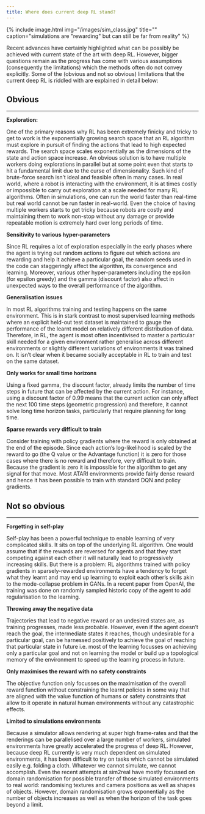 ```yaml
---
title: Where does current deep RL stand?
---
```

{% include image.html img="/images/sim_class.jpg" title="" caption="simulations are \"rewarding\" but can still be far from reality" %}

Recent advances have certainly highlighted what can be possibly be achieved with current state of the art with deep RL. However, bigger questions remain as the progress has come with various assumptions (consequently the limitations) which the methods often do not convey explicitly. Some of the (obvious and not so obvious) limitations that the current deep RL is riddled with are explained in detail below: 


## Obvious
---

**Exploration:**

One of the primary reasons why RL has been extremely finicky and tricky to get to work is the exponentially growing search space that an RL algorithm must explore in pursuit of finding the actions that lead to high expected rewards. The search space scales exponentially as the dimensions of the state and action space increase. An obvious solution is to have multiple workers doing explorations in parallel but at some point even that starts to hit a fundamental limit due to the curse of dimensionality. Such kind of brute-force search isn’t ideal and feasible often in many cases. In real world, where a robot is interacting with the environment, it is at times costly or impossible to carry out exploration at a scale needed for many RL algorithms. Often in simulations, one can run the world faster than real-time but real world cannot be run faster in real-world. Even the choice of having multiple workers starts to get tricky because robots are costly and maintaining them to work non-stop without any damage or provide repeatable motion is extremely hard over long periods of time. 

**Sensitivity to various hyper-parameters**

Since RL requires a lot of exploration especially in the early phases where the agent is trying out random actions to figure out which actions are rewarding and help it achieve a particular goal, the random seeds used in the code can staggeringly affect the algorithm, its convergence and learning. Moreover, various other hyper-parameters including the epsilon (for epsilon greedy) and the gamma (discount factor) also affect in unexpected ways to the overall performance of the algorithm.

**Generalisation issues**

In most RL algorithms training and testing happens on the same environment. This is in stark contrast to most supervised learning methods where an explicit held-out test dataset is maintained to gauge the performance of the learnt model on relatively different distribution of data. Therefore, in RL, the agent is most often incentivised to master a particular skill needed for a given environment rather generalise across different environments or slightly different variations of environments it was trained on. It isn’t clear when it became socially acceptable in RL to train and test on the same dataset. 

**Only works for small time horizons**

Using a fixed gamma, the discount factor, already limits the number of time steps in future that can be affected by the current action. For instance, using a discount factor of 0.99 means that the current action can only affect the next 100 time steps  (geometric progression) and therefore, it cannot solve long time horizon tasks, particularly that require planning for long time. 

**Sparse rewards very difficult to train**

Consider training with policy gradients where the reward is only obtained at the end of the episode. Since each action’s log-likelihood is scaled by the reward to go (the Q value or the Advantage function) it is zero for those cases where there is no reward and therefore, very difficult to train. Because the gradient is zero it is impossible for the algorithm to get any signal for that move. Most ATARI environments provide fairly dense reward and hence it has been possible to train with standard DQN and policy gradients.

## Not so obvious
---

**Forgetting in self-play**

Self-play has been a powerful technique to enable learning of very complicated skills. It sits on top of the underlying RL algorithm. One would assume that if the rewards are reversed for agents and that they start competing against each other it will naturally lead to progressively increasing skills. But there is a problem: RL algorithms trained with policy gradients in sparsely-rewarded environments have a tendency to forget what they learnt and may end up learning to exploit each other’s skills akin to the mode-collapse problem in GANs. In a recent paper from OpenAI, the training was done on randomly sampled historic copy of the agent to add regularisation to the learning. 

**Throwing away the negative data**

Trajectories that lead to negative reward or an undesired states are, as training progresses, made less probable. However, even if the agent doesn’t reach the goal, the intermediate states it reaches, though undesirable for a particular goal, can be harnessed positively to achieve the goal of reaching that particular state in future i.e. most of the learning focusses on achieving only a particular goal and not on learning the model or build up a topological memory of the environment to speed up the learning process in future.

**Only maximises the reward with no safety constraints**

The objective function only focusses on the maximisation of the overall reward function without constraining the learnt policies in some way that are aligned with the value function of humans or safety constraints that allow to it operate in natural human environments without any catastrophic effects. 

**Limited to simulations environments**

Because a simulator allows rendering at super high frame-rates and that the renderings can be parallelised over a large number of workers, simulated environments have greatly accelerated the progress of deep RL. However, because deep RL currently is very much dependent on simulated environments, it has been difficult to try on tasks which cannot be simulated easily e.g. folding a cloth. Whatever we cannot simulate, we cannot accomplish. Even the recent attempts at sim2real have mostly focussed on domain randomisation for possible transfer of those simulated environments to real world: randomising textures and camera positions as well as shapes of objects. However, domain randomisation grows exponentially as the number of objects increases as well as when the horizon of the task goes beyond a limit.